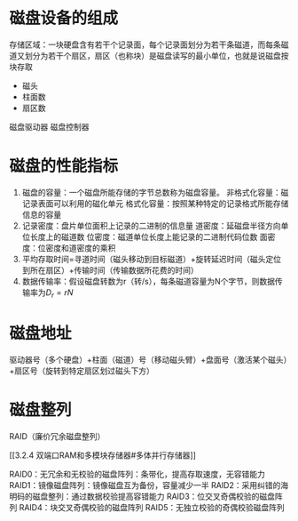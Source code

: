 # 磁盘设备的组成

存储区域：一块硬盘含有若干个记录面，每个记录面划分为若干条磁道，而每条磁道又划分为若干个扇区，扇区（也称块）是磁盘读写的最小单位，也就是说磁盘按块存取

+ 磁头
+ 柱面数
+ 扇区数

磁盘驱动器
磁盘控制器

# 磁盘的性能指标

1. 磁盘的容量：一个磁盘所能存储的字节总数称为磁盘容量。
   非格式化容量：磁记录表面可以利用的磁化单元
   格式化容量：按照某种特定的记录格式所能存储信息的容量
2. 记录密度：盘片单位面积上记录的二进制的信息量
   道密度：延磁盘半径方向单位长度上的磁道数
   位密度：磁道单位长度上能记录的二进制代码位数
   面密度：位密度和道密度的乘积
3. 平均存取时间=寻道时间（磁头移动到目标磁道）+旋转延迟时间（磁头定位到所在扇区）+传输时间（传输数据所花费的时间）
4. 数据传输率：假设磁盘转数为r（转/s），每条磁道容量为N个字节，则数据传输率为$D_r=rN$

# 磁盘地址

驱动器号（多个硬盘）+柱面（磁道）号（移动磁头臂）+盘面号（激活某个磁头）+扇区号（旋转到特定扇区划过磁头下方）

# 磁盘整列

RAID（廉价冗余磁盘整列）

[[3.2.4 双端口RAM和多模块存储器#多体并行存储器]]

RAID0：无冗余和无校验的磁盘阵列：条带化，提高存取速度，无容错能力
RAID1：镜像磁盘阵列：镜像磁盘互为备份，容量减少一半
RAID2：采用纠错的海明码的磁盘整列：通过数据校验提高容错能力
RAID3：位交叉奇偶校验的磁盘阵列
RAID4：块交叉奇偶校验的磁盘阵列
RAID5：无独立校验的奇偶校验磁盘阵列